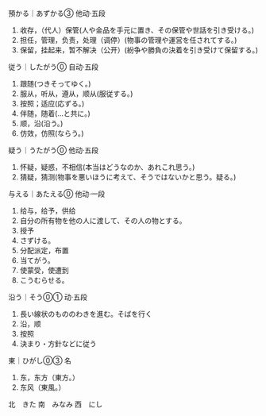 預かる｜あずかる③
他动·五段
1. 收存，（代人）保管(人や金品を手元に置き、その保管や世話を引き受ける。)
2. 担任，管理，负责，处理（调停）(物事の管理や運営を任されてする。)
3. 保留，挂起来，暂不解决（公开）(紛争や勝負の決着を引き受けて保留する。)

従う｜したがう⓪
自动·五段
1. 跟随(つきそってゆく。)
2. 服从，听从，遵从，顺从(服従する。)
3. 按照；适应(応ずる。)
4. 伴随，随着(…と共に。)
5. 顺，沿(沿う。)
6. 仿效，仿照(ならう。)

疑う｜うたがう⓪
他动·五段
1. 怀疑，疑惑，不相信(本当はどうなのか、あれこれ思う。)
2. 猜疑，猜测(物事を悪いほうに考えて、そうではないかと思う。疑る。)

与える｜あたえる⓪
他动·一段
1. 给与，给予，供给
2. 自分の所有物を他の人に渡して、その人の物とする。
3. 授予
4. さずける。
5. 分配派定，布置
6. 当てがう。
7. 使蒙受，使遭到
8. こうむらせる。

沿う｜そう⓪①
动·五段
1. 長い線状のもののわきを進む。そばを行く
2. 沿，顺
3. 按照
4. 決まり・方針などに従う

東｜ひがし⓪③
名
1. 东，东方（東方。）
2. 东风（東風。）

北　きた
南　みなみ
西　にし

